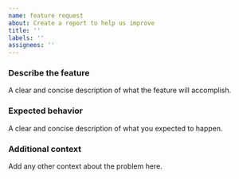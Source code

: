```yaml
---
name: feature request
about: Create a report to help us improve
title: ''
labels: ''
assignees: ''
---
```



### Describe the feature
A clear and concise description of what the feature will accomplish.

### Expected behavior
A clear and concise description of what you expected to happen.

### Additional context
Add any other context about the problem here.
